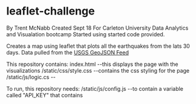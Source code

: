 # leaflet-challenge
By Trent McNabb
Created Sept 18
For Carleton University Data Analytics and Visualation bootcamp
Started using started code provided.

Creates a map using leaflet that plots all the earthquakes from the lats 30 days.
Data pulled from the [USGS GeoJSON Feed](http://earthquake.usgs.gov/earthquakes/feed/v1.0/geojson.php)

This repository contains:
index.html              --this displays the page with the visualizations
/static/css/style.css   --contains the css styling for the page
/static/js/logic.cs     --

To run, this repository needs:
/static/js/config.js    --to contain a variable called "API_KEY" that contains 